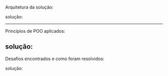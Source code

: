 Arquitetura da solução:

solução:

---------------------------------------------------------------------------------------------------------------------------------
Princípios de POO aplicados:

solução:
---------------------------------------------------------------------------------------------------------------------------------
Desafios encontrados e como foram resolvidos:

solução: